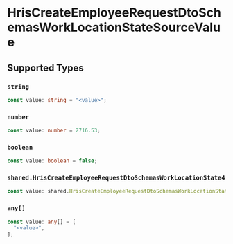 # HrisCreateEmployeeRequestDtoSchemasWorkLocationStateSourceValue


## Supported Types

### `string`

```typescript
const value: string = "<value>";
```

### `number`

```typescript
const value: number = 2716.53;
```

### `boolean`

```typescript
const value: boolean = false;
```

### `shared.HrisCreateEmployeeRequestDtoSchemasWorkLocationState4`

```typescript
const value: shared.HrisCreateEmployeeRequestDtoSchemasWorkLocationState4 = {};
```

### `any[]`

```typescript
const value: any[] = [
  "<value>",
];
```

